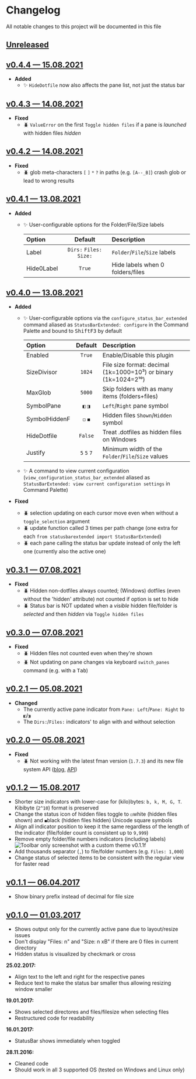 # Changelog
All notable changes to this project will be documented in this file

## [Unreleased]
  [ Unreleased]: https://github.com/kek91/StatusBarExtended/compare/v0.4.4...HEAD

## [v0.4.4 — 15.08.2021]
  [ v0.4.4 — 15.08.2021]: https://github.com/kek91/StatusBarExtended/releases/tag/v0.4.4
  - __Added__
    + :sparkles: `HideDotfile` now also affects the pane list, not just the status bar

## [v0.4.3 — 14.08.2021]
  [ v0.4.3 — 14.08.2021]: https://github.com/kek91/StatusBarExtended/releases/tag/v0.4.3
  - __Fixed__
    + :beetle: `ValueError` on the first `Toggle hidden files` if a pane is _launched_ with hidden files _hidden_

## [v0.4.2 — 14.08.2021]
  [ v0.4.2 — 14.08.2021]: https://github.com/kek91/StatusBarExtended/releases/tag/v0.4.2
  - __Fixed__
    + :beetle: glob meta-characters `[` `]` `*` `?` in paths (e.g. `[A--_B]`) crash glob or lead to wrong results

## [v0.4.1 — 13.08.2021]
  [ v0.4.1 — 13.08.2021]: https://github.com/kek91/StatusBarExtended/releases/tag/v0.4.1
  - __Added__
    + :sparkles: User-configurable options for the Folder/File/Size labels 

        |     Option    	|  Default                 	|                  Description              	|
        | :-------------	| :-----------------------:	| :-----------------------------------------	|
        | Label         	| `Dirs:` `Files:` `Size:` 	|  `Folder`/`File`/`Size` labels            	|
        | Hide0Label    	| `True`                   	|  Hide labels when 0 folders/files           |

## [v0.4.0 — 13.08.2021]
  [ v0.4.0 — 13.08.2021]: https://github.com/kek91/StatusBarExtended/releases/tag/v0.4.0
  - __Added__
    + :sparkles: User-configurable options via the `configure_status_bar_extended` command aliased as `StatusBarExtended: configure` in the Command Palette and bound to <kbd>Shift</kbd><kbd>F3</kbd> by default

        |     Option    	|  Default   	|                  Description                                    	|
        | :-------------	| :--------: 	| :-----------------------------------------                      	|
        | Enabled       	| `True`     	|  Enable/Disable this plugin                                     	|
        | SizeDivisor   	| `1024`     	|  File size format: decimal (1k=1000=10³) or binary (1k=1024=2¹⁰)	|
        | MaxGlob       	| `5000`     	|  Skip folders with as many items (folders+files)                	|
        | SymbolPane    	| `◧` `◨`    	|  `Left`/`Right` pane symbol                                     	|
        | SymbolHiddenF 	| `◻` `◼`    	|  Hidden files `Shown`/`Hidden` symbol                           	|
        | HideDotfile   	| `False`    	|  Treat .dotfiles as hidden files on Windows                     	|
        | Justify       	| `5` `5` `7`	|  Minimum width of the `Folder`/`File`/`Size` values             	|

    + :sparkles: A command to view current configuration (`view_configuration_status_bar_extended` aliased as `StatusBarExtended: view current configuration settings` in Command Palette)

  - __Fixed__
    + :beetle: selection updating on each cursor move even when without a `toggle_selection` argument
    + :beetle: update function called 3 times per path change (one extra for each `from statusbarextended import StatusBarExtended`)
    + :beetle: each pane calling the status bar update instead of only the left one (currently also the active one)

## [v0.3.1 — 07.08.2021]
  [ v0.3.1 — 07.08.2021]: https://github.com/kek91/StatusBarExtended/releases/tag/v0.3.1
  - __Fixed__
    + :beetle: Hidden non-dotfiles always counted; (Windows) dotfiles (even without the 'hidden' attribute) not counted if option is set to hide
    + :beetle: Status bar is NOT updated when a _visible_ hidden file/folder is _selected_ and then _hidden_ via `Toggle hidden files`

## [v0.3.0 — 07.08.2021]
  [ v0.3.0 — 07.08.2021]: https://github.com/kek91/StatusBarExtended/releases/tag/v0.3.0
  - __Fixed__
    + :beetle: Hidden files not counted even when they're shown
    + :beetle: Not updating on pane changes via keyboard `switch_panes` command (e.g. with a <kbd>Tab</kbd>)

## [v0.2.1 — 05.08.2021]
  [ v0.2.1 — 05.08.2021]: https://github.com/kek91/StatusBarExtended/releases/tag/v0.2.1
  - __Changed__
    + The currently active pane indicator from `Pane: Left`/`Pane: Right` to `◧`/`◨` 
    + The `Dirs:`/`Files:` indicators' to align with and without selection

## [v0.2.0 — 05.08.2021]
  [ v0.2.0 — 05.08.2021]: https://github.com/kek91/StatusBarExtended/releases/tag/v0.2.0
  - __Fixed__
    + :beetle: Not working with the latest fman version (`1.7.3`) and its new file system API ([blog](https://fman.io/blog/fmans-new-file-system-api/), [API](https://fman.io/docs/api#FileSystem))

## [v0.1.2 — 15.08.2017]
  [ v0.1.2 — 15.08.2017]: https://github.com/kek91/StatusBarExtended/releases/tag/v0.1.2
  - Shorter size indicators with lower-case for (kilo)bytes: `b, k, M, G, T`. Kibibyte (`2^10`) format is preserved
  - Change the status icon of hidden files toggle to `◻`white (hidden files shown) and `◼`black (hidden files hidden) Unicode square symbols
  - Align all indicator position to keep it the same regardless of the length of the indicator (file/folder count is consistent up to `9,999`)
  - Remove empty folder/file numbers indicators (including labels)
  ![Toolbar only screenshot with a custom theme v0.1.1f](fman-plugin-StatusBarExtendedF.png)
  - Add thousands separator (`,`) to file/folder numbers (e.g. `Files: 1,000`)
  - Change status of selected items to be consistent with the regular view for faster read

## [v0.1.1 — 06.04.2017]
  [ v0.1.1 — 06.04.2017]: https://github.com/kek91/StatusBarExtended/releases/tag/v0.1.1
  - Show binary prefix instead of decimal for file size

## [v0.1.0 — 01.03.2017]
  [ v0.1.0 — 01.03.2017]: https://github.com/kek91/StatusBarExtended/releases/tag/v0.1.0
  - Shows output only for the currently active pane due to layout/resize issues 
  - Don't display "Files: n" and "Size: n xB" if there are 0 files in current directory
  - Hidden status is visualized by checkmark or cross


**25.02.2017:**

  - Align text to the left and right for the respective panes
  - Reduce text to make the status bar smaller thus allowing resizing window smaller


**19.01.2017:**

  - Shows selected directores and files/filesize when selecting files
  - Restructured code for readability


**16.01.2017:**

  - StatusBar shows immediately when toggled


**28.11.2016:**

  - Cleaned code
  - Should work in all 3 supported OS (tested on Windows and Linux only)
